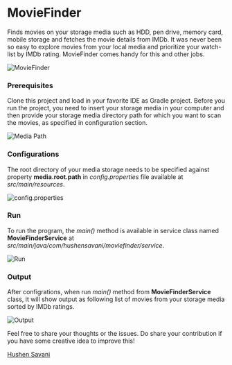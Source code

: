 # MovieFinder
Finds movies on your storage media such as HDD, pen drive, memory card, mobile storage and fetches the movie details from IMDb. It was never been so easy to explore movies from your local media and prioritize your watch-list by IMDb rating. MovieFinder comes handy for this and other jobs.

![MovieFinder](https://cloud.githubusercontent.com/assets/1409894/21982369/fde7245c-dc11-11e6-89e5-f381734f2675.png)

### Prerequisites
Clone this project and load in your favorite IDE as Gradle project. Before you run the project, you need to insert your storage media in your computer and then provide your storage media directory path for which you want to scan the movies, as specified in configuration section.

![Media Path](https://cloud.githubusercontent.com/assets/1409894/21981996/377d2970-dc10-11e6-8c2c-1b82045b54cc.png)

### Configurations
The root directory of your media storage needs to be specified against property **media.root.path** in *config.properties* file available at *src/main/resources*.

![config.properties](https://cloud.githubusercontent.com/assets/1409894/21966239/e9669d9a-db95-11e6-8563-b83690f816dd.png)

### Run
To run the program, the *main()* method is available in service class named **MovieFinderService** at *src/main/java/com/hushensavani/moviefinder/service*. 

![Run](https://cloud.githubusercontent.com/assets/1409894/21966269/92c6d012-db96-11e6-9712-c0147ccc56b7.png)

### Output
After configrations, when run *main()* method from **MovieFinderService** class, it will show output as following list of movies from your storage media sorted by IMDb ratings.

![Output](https://cloud.githubusercontent.com/assets/1409894/21990697/c7ee66fc-dc35-11e6-8d49-4eb96df8a4e9.png)

Feel free to share your thoughts or the issues. Do share your contribution if you have some creative idea to improve this!

[Hushen Savani](mailto:husen.savani1@gmail.com)
